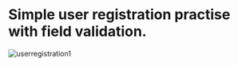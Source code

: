 # Simple user registration practise with field validation.
![userregistration1](https://github.com/AnssiIlari/Learning-Web-Development/assets/127083657/7c8f7697-3fde-45dd-ac26-ffe88c4b87a2)
